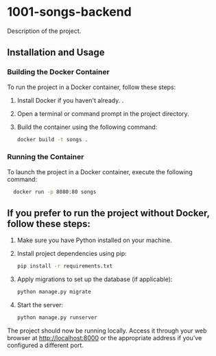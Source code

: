 # 1001-songs-backend



Description of the project.

## Installation and Usage

### Building the Docker Container

To run the project in a Docker container, follow these steps:

1. Install Docker if you haven't already. .

2. Open a terminal or command prompt in the project directory.

3. Build the container using the following command:
    ```bash
    docker build -t songs .
    ```

### Running the Container

To launch the project in a Docker container, execute the following command:

```bash
  docker run -p 8080:80 songs
```



## If you prefer to run the project without Docker, follow these steps:

1. Make sure you have Python installed on your machine.

2. Install project dependencies using pip:
    ```bash
    pip install -r requirements.txt
    ```

3. Apply migrations to set up the database (if applicable):
    ```bash
    python manage.py migrate
    ```

4. Start the server:
    ```bash
    python manage.py runserver
    ```

The project should now be running locally. Access it through your web browser at [http://localhost:8000](http://localhost:8000) or the appropriate address if you've configured a different port.